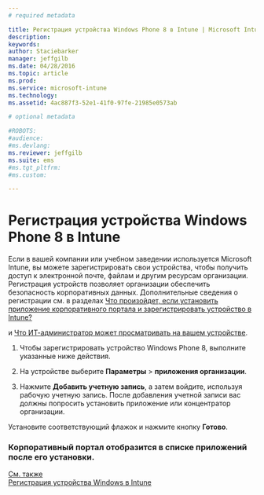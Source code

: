 ```yaml
---
# required metadata

title: Регистрация устройства Windows Phone 8 в Intune | Microsoft Intune
description:
keywords:
author: Staciebarker
manager: jeffgilb
ms.date: 04/28/2016
ms.topic: article
ms.prod:
ms.service: microsoft-intune
ms.technology:
ms.assetid: 4ac887f3-52e1-41f0-97fe-21985e0573ab

# optional metadata

#ROBOTS:
#audience:
#ms.devlang:
ms.reviewer: jeffgilb
ms.suite: ems
#ms.tgt_pltfrm:
#ms.custom:

---
```



# Регистрация устройства Windows Phone 8 в Intune

Если в вашей компании или учебном заведении используется Microsoft Intune, вы можете зарегистрировать свои устройства, чтобы получить доступ к электронной почте, файлам и другим ресурсам организации. Регистрация устройств позволяет организации обеспечить безопасность корпоративных данных. Дополнительные сведения о регистрации см. в разделах [Что произойдет, если установить приложение корпоративного портала и зарегистрировать устройство в Intune?](what-happens-if-you-install-the-company-portal-app-and-enroll-your-device-in-intune-windows.md)

и [Что ИТ-администратор может просматривать на вашем устройстве](what-can-your-it-administrator-see-when-you-enroll-your-device-in-intune-windows.md).

1.  Чтобы зарегистрировать устройство Windows Phone 8, выполните указанные ниже действия.

2.  На устройстве выберите **Параметры** &gt; **приложения организации**.

3.  Нажмите **Добавить учетную запись**, а затем войдите, используя рабочую учетную запись. После добавления учетной записи вас должны попросить установить приложение или концентратор организации.

Установите соответствующий флажок и нажмите кнопку **Готово**.

### Корпоративный портал отобразится в списке приложений после его установки.
[См. также](enroll-your-device-in-intune-windows.md)</br>
[Регистрация устройства Windows в Intune](using-your-windows-device-with-intune.md)



<!--HONumber=May16_HO2-->


